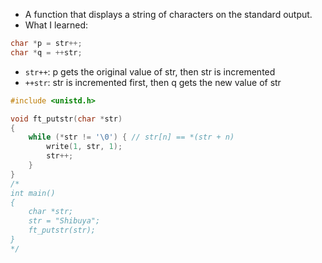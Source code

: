 - A function that displays a string of characters on the standard output.
- What I learned:

```c
char *p = str++; 
char *q = ++str;
```
- `str++`: p gets the original value of str, then str is incremented 
- `++str`: str is incremented first, then q gets the new value of str

```c
#include <unistd.h>

void ft_putstr(char *str)
{
    while (*str != '\0') { // str[n] == *(str + n)
        write(1, str, 1);
        str++;
    }
}
/*
int main()
{
    char *str;
    str = "Shibuya";
    ft_putstr(str);
}
*/
```